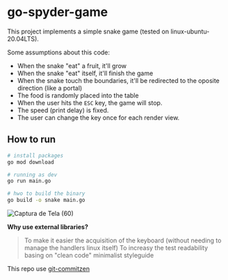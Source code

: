 # go-spyder-game

This project implements a simple snake game (tested on linux-ubuntu-20.04LTS).

Some assumptions about this code:
- When the snake "eat" a fruit, it'll grow
- When the snake "eat" itself, it'll finish the game
- When the snake touch the boundaries, it'll be redirected to the oposite direction (like a portal)
- The food is randomly placed into the table
- When the user hits the `ESC` key, the game will stop.
- The speed (print delay) is fixed.
- The user can change the key once for each render view.

## How to run

```bash
# install packages
go mod download

# running as dev
go run main.go

# hwo to build the binary
go build -o snake main.go
```

![Captura de Tela (60)](https://github.com/ppcamp/go-snake-game/assets/38117637/ef2c79d1-6946-42c4-b84e-f7e64ef8d3eb)



**Why use external libraries?**

> To make it easier the acquisition of the keyboard (without needing to manage the handlers linux itself)
> To increasy the test readability basing on "clean code" minimalist styleguide


This repo use [git-commitzen](https://github.com/commitizen/cz-cli)
